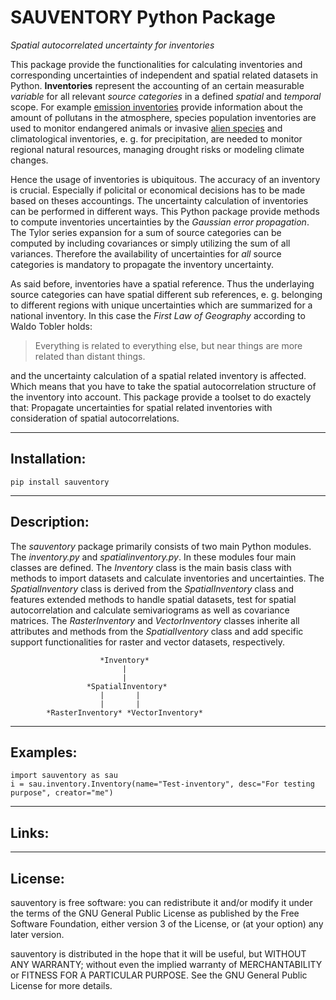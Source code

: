 # SAUVENTORY Python Package
_Spatial autocorrelated uncertainty for inventories_

This package provide the functionalities for calculating inventories and corresponding uncertainties of independent and spatial related datasets in Python.
**Inventories** represent the accounting of an certain measurable _variable_ for all relevant _source categories_ in a defined _spatial_ and _temporal_ scope. For example [emission inventories](https://en.wikipedia.org/wiki/Emission_inventory) provide information about the amount of pollutans in the atmosphere, species population inventories are used to monitor endangered animals or invasive [alien species](http://www.europe-aliens.org/) and climatological inventories, e. g. for precipitation, are needed to monitor regional natural resources, managing drought risks or modeling climate changes.

Hence the usage of inventories is ubiquitous. The accuracy of an inventory is crucial. Especially if policital or economical decisions has to be made based on theses accountings. The uncertainty calculation of inventories can be performed in different ways. This Python package provide methods to compute inventories uncertainties by the *Gaussian error propagation*. The Tylor series expansion for a sum of source categories can be computed by including covariances or simply utilizing the sum of all variances. Therefore the availability of uncertainties for *all* source categories is mandatory to propagate the inventory uncertainty.

As said before, inventories have a spatial reference. Thus the underlaying source categories can have spatial different sub references, e. g. belonging to different regions with unique uncertainties which are summarized for a national inventory. In this case the *First Law of Geography* according to Waldo Tobler holds:
 
> Everything is related to everything else, but near things are more related than distant things.

and the uncertainty calculation of a spatial related inventory is affected. Which means that you have to take the spatial autocorrelation structure of the inventory into account. This package provide a toolset to do exactely that: Propagate uncertainties for spatial related inventories with consideration of spatial autocorrelations.

---

## Installation:
	pip install sauventory

 
---

## Description:
The *sauventory* package primarily consists of two main Python modules. The *inventory.py* and *spatialinventory.py*. In these modules four main classes are defined. The *Inventory* class is the main basis class with methods to import datasets and calculate inventories and uncertainties. The *SpatialInventory* class is derived from the *SpatialInventory* class and features extended methods to handle spatial datasets, test for spatial autocorrelation and calculate semivariograms as well as covariance matrices. The *RasterInventory* and *VectorInventory* classes inherite all attributes and methods from the *SpatialIventory* class and add specific support functionalities for raster and vector datasets, respectively.

						*Inventory*
							 |
							 |
					 *SpatialInventory*
						|		|
						|		|
			*RasterInventory* *VectorInventory*

---

## Examples:

	import sauventory as sau
	i = sau.inventory.Inventory(name="Test-inventory", desc="For testing purpose", creator="me")

---

## Links:

---

## License:

sauventory is free software: you can redistribute it and/or modify
it under the terms of the GNU General Public License as published by
the Free Software Foundation, either version 3 of the License, or
(at your option) any later version.

sauventory is distributed in the hope that it will be useful,
but WITHOUT ANY WARRANTY; without even the implied warranty of
MERCHANTABILITY or FITNESS FOR A PARTICULAR PURPOSE. See the
GNU General Public License for more details.

